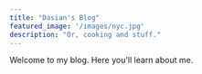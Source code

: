```yaml
---
title: "Dasian's Blog"
featured_image: '/images/nyc.jpg'
description: "Or, cooking and stuff."
---
```

Welcome to my blog. Here you'll learn about me.